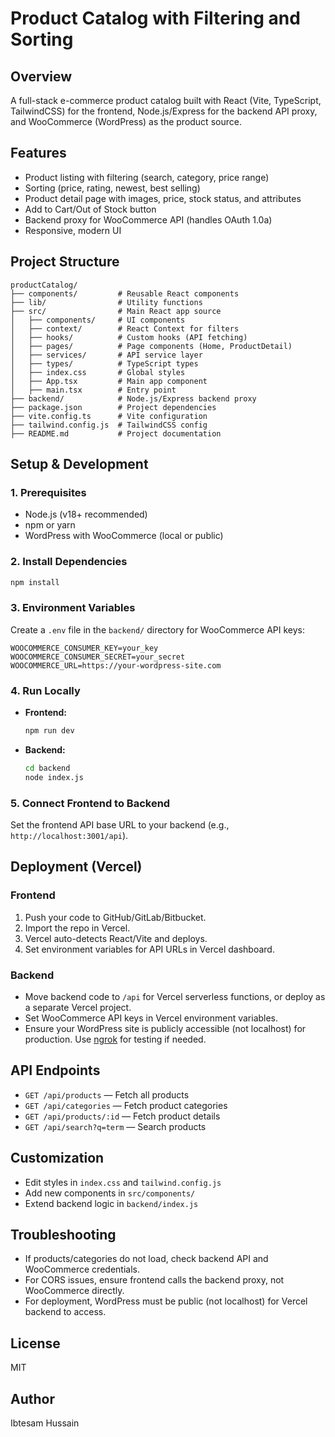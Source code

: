# Product Catalog with Filtering and Sorting

## Overview
A full-stack e-commerce product catalog built with React (Vite, TypeScript, TailwindCSS) for the frontend, Node.js/Express for the backend API proxy, and WooCommerce (WordPress) as the product source.

## Features
- Product listing with filtering (search, category, price range)
- Sorting (price, rating, newest, best selling)
- Product detail page with images, price, stock status, and attributes
- Add to Cart/Out of Stock button
- Backend proxy for WooCommerce API (handles OAuth 1.0a)
- Responsive, modern UI

## Project Structure
```
productCatalog/
├── components/         # Reusable React components
├── lib/                # Utility functions
├── src/                # Main React app source
│   ├── components/     # UI components
│   ├── context/        # React Context for filters
│   ├── hooks/          # Custom hooks (API fetching)
│   ├── pages/          # Page components (Home, ProductDetail)
│   ├── services/       # API service layer
│   ├── types/          # TypeScript types
│   ├── index.css       # Global styles
│   ├── App.tsx         # Main app component
│   ├── main.tsx        # Entry point
├── backend/            # Node.js/Express backend proxy
├── package.json        # Project dependencies
├── vite.config.ts      # Vite configuration
├── tailwind.config.js  # TailwindCSS config
├── README.md           # Project documentation
```

## Setup & Development

### 1. Prerequisites
- Node.js (v18+ recommended)
- npm or yarn
- WordPress with WooCommerce (local or public)

### 2. Install Dependencies
```bash
npm install
```

### 3. Environment Variables
Create a `.env` file in the `backend/` directory for WooCommerce API keys:
```
WOOCOMMERCE_CONSUMER_KEY=your_key
WOOCOMMERCE_CONSUMER_SECRET=your_secret
WOOCOMMERCE_URL=https://your-wordpress-site.com
```

### 4. Run Locally
- **Frontend:**
  ```bash
  npm run dev
  ```
- **Backend:**
  ```bash
  cd backend
  node index.js
  ```

### 5. Connect Frontend to Backend
Set the frontend API base URL to your backend (e.g., `http://localhost:3001/api`).

## Deployment (Vercel)

### Frontend
1. Push your code to GitHub/GitLab/Bitbucket.
2. Import the repo in Vercel.
3. Vercel auto-detects React/Vite and deploys.
4. Set environment variables for API URLs in Vercel dashboard.

### Backend
- Move backend code to `/api` for Vercel serverless functions, or deploy as a separate Vercel project.
- Set WooCommerce API keys in Vercel environment variables.
- Ensure your WordPress site is publicly accessible (not localhost) for production. Use [ngrok](https://ngrok.com/) for testing if needed.

## API Endpoints
- `GET /api/products` — Fetch all products
- `GET /api/categories` — Fetch product categories
- `GET /api/products/:id` — Fetch product details
- `GET /api/search?q=term` — Search products

## Customization
- Edit styles in `index.css` and `tailwind.config.js`
- Add new components in `src/components/`
- Extend backend logic in `backend/index.js`

## Troubleshooting
- If products/categories do not load, check backend API and WooCommerce credentials.
- For CORS issues, ensure frontend calls the backend proxy, not WooCommerce directly.
- For deployment, WordPress must be public (not localhost) for Vercel backend to access.

## License
MIT

## Author
Ibtesam Hussain